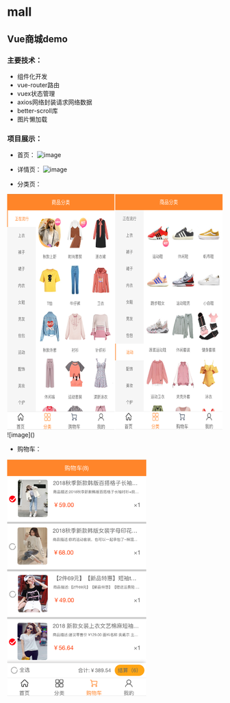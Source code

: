 # mall
##  Vue商城demo
### 主要技术：
*  组件化开发
*  vue-router路由
*  vuex状态管理
*  axios网络封装请求网络数据
*  better-scroll库
*  图片懒加载
### 项目展示：
*  首页：
 ![image](https://github.com/SaturdayUp/mall/blob/b410e7d7a1e19afd4e042011f2b2f05830f0de49/%E9%A6%96%E9%A1%B5.png)
 
* 详情页：
 ![image](https://github.com/SaturdayUp/mall/blob/75a1f1f8c8d4e0b0e7c3d8d453838d09ef9feb7f/%E8%AF%A6%E6%83%85%E9%A1%B5.png)
 
* 分类页：
<img src='https://github.com/SaturdayUp/mall/blob/b25e385d9fcce556bcd318b2cb570226bb756dbe/%E5%88%86%E7%B1%BB.png' width=655px height=550px/>
 ![image]()
 
* 购物车：
<img src='https://github.com/SaturdayUp/mall/blob/6824d74772c3c013a2dd5bce3b35e2a3947ced3a/%E8%B4%AD%E7%89%A9%E8%BD%A6.png' width=325px hetght=550px/>
